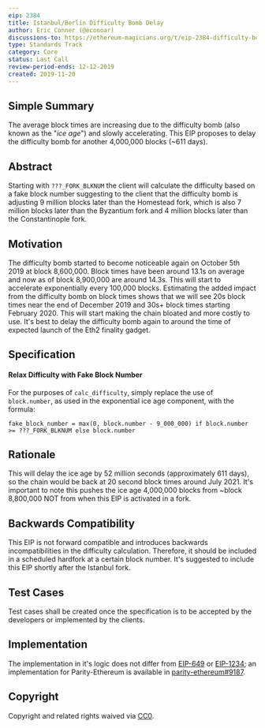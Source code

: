 ```yaml
---
eip: 2384
title: Istanbul/Berlin Difficulty Bomb Delay
author: Eric Conner (@econoar)
discussions-to: https://ethereum-magicians.org/t/eip-2384-difficulty-bomb-delay
type: Standards Track
category: Core
status: Last Call
review-period-ends: 12-12-2019
created: 2019-11-20
---
```


## Simple Summary
The average block times are increasing due to the difficulty bomb (also known as the "_ice age_") and slowly accelerating. This EIP proposes to delay the difficulty bomb for another 4,000,000 blocks (~611 days).

## Abstract
Starting with `???_FORK_BLKNUM` the client will calculate the difficulty based on a fake block number suggesting to the client that the difficulty bomb is adjusting 9 million blocks later than the Homestead fork, which is also 7 million blocks later than the Byzantium fork and 4 million blocks later than the Constantinople fork.

## Motivation
The difficulty bomb started to become noticeable again on October 5th 2019 at block 8,600,000. Block times have been around 13.1s on average and now as of block 8,900,000 are around 14.3s. This will start to accelerate exponentially every 100,000 blocks. Estimating the added impact from the difficulty bomb on block times shows that we will see 20s block times near the end of December 2019 and 30s+ block times starting February 2020. This will start making the chain bloated and more costly to use. It's best to delay the difficulty bomb again to around the time of expected launch of the Eth2 finality gadget.

## Specification
#### Relax Difficulty with Fake Block Number
For the purposes of `calc_difficulty`, simply replace the use of `block.number`, as used in the exponential ice age component, with the formula:

    fake_block_number = max(0, block.number - 9_000_000) if block.number >= ???_FORK_BLKNUM else block.number

## Rationale
This will delay the ice age by 52 million seconds (approximately 611 days), so the chain would be back at 20 second block times around July 2021. It's important to note this pushes the ice age 4,000,000 blocks from ~block 8,800,000 NOT from when this EIP is activated in a fork.

## Backwards Compatibility
This EIP is not forward compatible and introduces backwards incompatibilities in the difficulty calculation. Therefore, it should be included in a scheduled hardfork at a certain block number. It's suggested to include this EIP shortly after the Istanbul fork.

## Test Cases
Test cases shall be created once the specification is to be accepted by the developers or implemented by the clients.

## Implementation
The implementation in it's logic does not differ from [EIP-649](https://eips.ethereum.org/EIPS/eip-649) or [EIP-1234](https://eips.ethereum.org/EIPS/eip-1234); an implementation for Parity-Ethereum is available in [parity-ethereum#9187](https://github.com/paritytech/parity-ethereum/pull/9187).

## Copyright
Copyright and related rights waived via [CC0](https://creativecommons.org/publicdomain/zero/1.0/).
